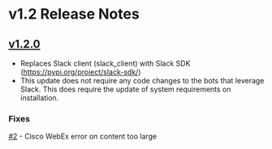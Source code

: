 # v1.2 Release Notes

## [v1.2.0](https://github.com/nautobot/nautobot-app-chatops/releases/tag/v1.2.0)

- Replaces Slack client (slack_client) with Slack SDK (https://pypi.org/project/slack-sdk/)
- This update does not require any code changes to the bots that leverage Slack. This does require the update of system requirements on installation.

### Fixes

[#2](https://github.com/nautobot/nautobot-app-chatops/issues/2) - Cisco WebEx error on content too large
